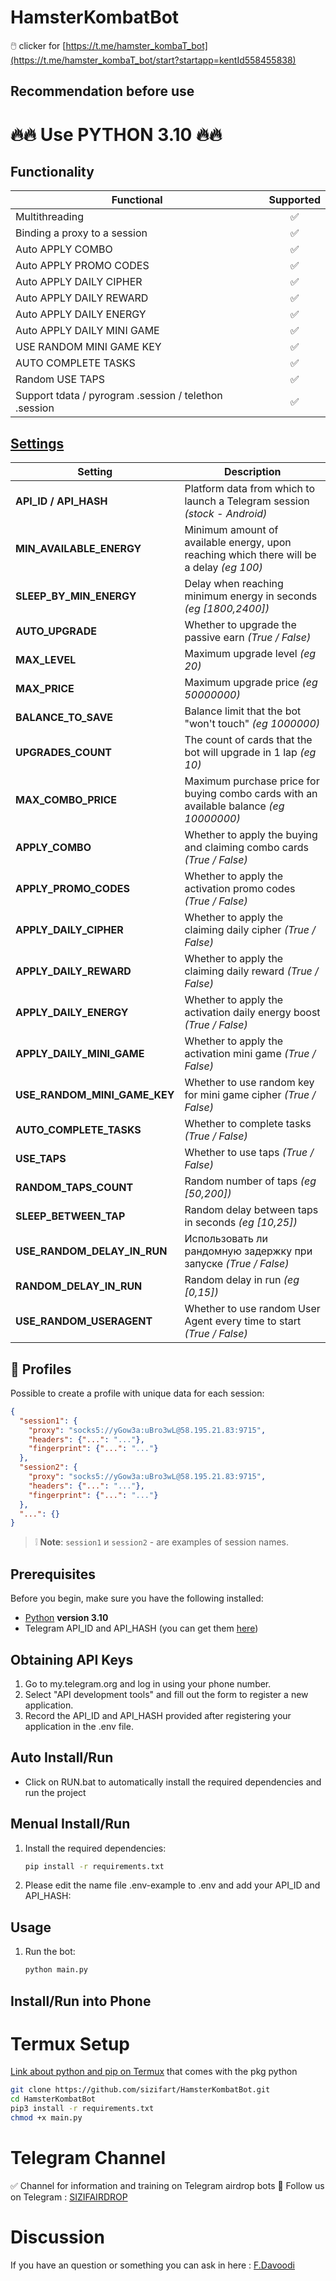 # HamsterKombatBot
🖱️ clicker for [https://t.me/hamster_kombaT_bot](https://t.me/hamster_kombaT_bot/start?startapp=kentId558455838)

## Recommendation before use
# 🔥🔥 Use PYTHON 3.10 🔥🔥

## Functionality
| Functional                                                     | Supported |
|----------------------------------------------------------------|:---------:|
| Multithreading                                                 |     ✅     |
| Binding a proxy to a session                                   |     ✅     |
| Auto APPLY COMBO                                               |     ✅     |
| Auto APPLY PROMO CODES                                         |     ✅     |
| Auto APPLY DAILY CIPHER                                        |     ✅     |
| Auto APPLY DAILY REWARD                                        |     ✅     |
| Auto APPLY DAILY ENERGY                                        |     ✅     |
| Auto APPLY DAILY MINI GAME                                     |     ✅     |
| USE RANDOM MINI GAME KEY                                       |     ✅     |
| AUTO COMPLETE TASKS                                            |     ✅     |
| Random USE TAPS                                                |     ✅     |
| Support tdata / pyrogram .session / telethon .session          |     ✅     |


## [Settings](https://github.com/sizifart/HamsterKombatBot/.env-example)
| Setting                      | Description                                                                              |
|------------------------------|------------------------------------------------------------------------------------------|
| **API_ID / API_HASH**        | Platform data from which to launch a Telegram session _(stock - Android)_                |
| **MIN_AVAILABLE_ENERGY**     | Minimum amount of available energy, upon reaching which there will be a delay _(eg 100)_ |
| **SLEEP_BY_MIN_ENERGY**      | Delay when reaching minimum energy in seconds _(eg [1800,2400])_                         |
| **AUTO_UPGRADE**             | Whether to upgrade the passive earn _(True / False)_                                     |
| **MAX_LEVEL**                | Maximum upgrade level _(eg 20)_                                                          |
| **MAX_PRICE**                | Maximum upgrade price _(eg 50000000)_                                                    |
| **BALANCE_TO_SAVE**          | Balance limit that the bot "won't touch" _(eg 1000000)_                                  |
| **UPGRADES_COUNT**           | The count of cards that the bot will upgrade in 1 lap _(eg 10)_                          |
| **MAX_COMBO_PRICE**          | Maximum purchase price for buying combo cards with an available balance _(eg 10000000)_  |
| **APPLY_COMBO**              | Whether to apply the buying and claiming combo cards _(True / False)_                    |
| **APPLY_PROMO_CODES**        | Whether to apply the activation promo codes _(True / False)_                             |
| **APPLY_DAILY_CIPHER**       | Whether to apply the claiming daily cipher _(True / False)_                              |
| **APPLY_DAILY_REWARD**       | Whether to apply the claiming daily reward _(True / False)_                              |
| **APPLY_DAILY_ENERGY**       | Whether to apply the activation daily energy boost _(True / False)_                      |
| **APPLY_DAILY_MINI_GAME**    | Whether to apply the activation mini game _(True / False)_                               |
| **USE_RANDOM_MINI_GAME_KEY** | Whether to use random key for mini game cipher _(True / False)_                          |
| **AUTO_COMPLETE_TASKS**      | Whether to complete tasks _(True / False)_                                               |
| **USE_TAPS**                 | Whether to use taps _(True / False)_                                                     |
| **RANDOM_TAPS_COUNT**        | Random number of taps _(eg [50,200])_                                                    |
| **SLEEP_BETWEEN_TAP**        | Random delay between taps in seconds _(eg [10,25])_                                      |
| **USE_RANDOM_DELAY_IN_RUN**  | Использовать ли рандомную задержку при запуске _(True / False)_                          |
| **RANDOM_DELAY_IN_RUN**      | Random delay in run _(eg [0,15])_                                                        |
| **USE_RANDOM_USERAGENT**     | Whether to use random User Agent every time to start _(True / False)_                    |

## 📕 Profiles
Possible to create a profile with unique data for each session:
```json
{
  "session1": {
    "proxy": "socks5://yGow3a:uBro3wL@58.195.21.83:9715",
    "headers": {"...": "..."},
    "fingerprint": {"...": "..."}
  },
  "session2": {
    "proxy": "socks5://yGow3a:uBro3wL@58.195.21.83:9715",
    "headers": {"...": "..."},
    "fingerprint": {"...": "..."}
  },
  "...": {}
}
```
> ❕ **Note**:  `session1` и `session2` - are examples of session names.


## Prerequisites
Before you begin, make sure you have the following installed:
- [Python](https://www.python.org/downloads/) **version 3.10**
- Telegram API_ID and API_HASH (you can get them [here](https://my.telegram.org/auth))

## Obtaining API Keys
1. Go to my.telegram.org and log in using your phone number.
2. Select "API development tools" and fill out the form to register a new application.
3. Record the API_ID and API_HASH provided after registering your application in the .env file.

## Auto Install/Run
- Click on RUN.bat to automatically install the required dependencies and run the project

## Menual Install/Run
1. Install the required dependencies:
   ```bash
   pip install -r requirements.txt
   ```
2. Please edit the name file .env-example to .env and add your API_ID and API_HASH:
   
## Usage
1. Run the bot:
   ```bash
   python main.py
   ```

## Install/Run into Phone
# Termux Setup 

[Link about python and pip on Termux](https://wiki.termux.com/wiki/Python) that comes with the pkg python

```bash
git clone https://github.com/sizifart/HamsterKombatBot.git
cd HamsterKombatBot
pip3 install -r requirements.txt
chmod +x main.py
```
 
# Telegram Channel

✅ Channel for information and training on Telegram airdrop bots 🔷 Follow us on Telegram : [SIZIFAIRDROP](https://t.me/sizifairdrop)
   
# Discussion

If you have an question or something you can ask in here : [F.Davoodi](https://t.me/sizifart)
